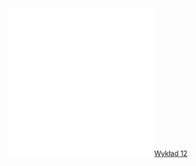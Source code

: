 ![Lista_12_AM1](Notatki/Semestr%201/Analiza%20matematyczna%201.2A/%C4%86wiczenia/%C4%86wiczenia%2012/Lista_12_AM1.pdf)
![Drawing 2023-01-13 16.29.32.excalidraw](Notatki/Semestr%201/Analiza%20matematyczna%201.2A/%C4%86wiczenia/%C4%86wiczenia%2012/Drawing%202023-01-13%2016.29.32.excalidraw.md)[Wykład 12](Notatki/Semestr%201/Analiza%20matematyczna%201.2A/Wyk%C5%82ady/Wyk%C5%82ad%2012/Wyk%C5%82ad%2012.md)